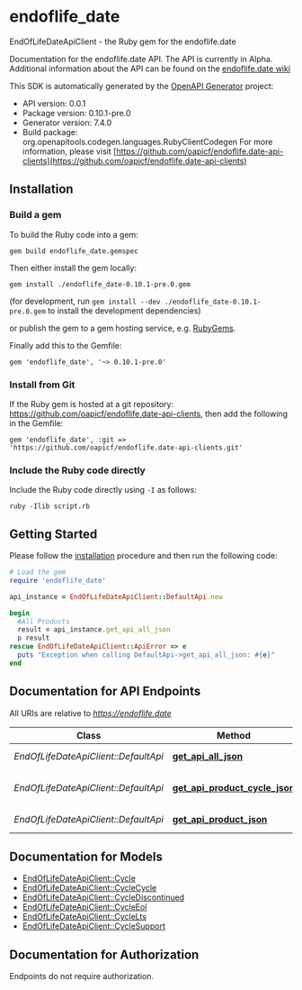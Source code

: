 # endoflife_date

EndOfLifeDateApiClient - the Ruby gem for the endoflife.date

Documentation for the endoflife.date API. The API is currently in Alpha. Additional information about the API can be found on the [endoflife.date wiki](https://github.com/endoflife-date/endoflife.date/wiki)

This SDK is automatically generated by the [OpenAPI Generator](https://openapi-generator.tech) project:

- API version: 0.0.1
- Package version: 0.10.1-pre.0
- Generator version: 7.4.0
- Build package: org.openapitools.codegen.languages.RubyClientCodegen
For more information, please visit [https://github.com/oapicf/endoflife.date-api-clients](https://github.com/oapicf/endoflife.date-api-clients)

## Installation

### Build a gem

To build the Ruby code into a gem:

```shell
gem build endoflife_date.gemspec
```

Then either install the gem locally:

```shell
gem install ./endoflife_date-0.10.1-pre.0.gem
```

(for development, run `gem install --dev ./endoflife_date-0.10.1-pre.0.gem` to install the development dependencies)

or publish the gem to a gem hosting service, e.g. [RubyGems](https://rubygems.org/).

Finally add this to the Gemfile:

    gem 'endoflife_date', '~> 0.10.1-pre.0'

### Install from Git

If the Ruby gem is hosted at a git repository: https://github.com/oapicf/endoflife.date-api-clients, then add the following in the Gemfile:

    gem 'endoflife_date', :git => 'https://github.com/oapicf/endoflife.date-api-clients.git'

### Include the Ruby code directly

Include the Ruby code directly using `-I` as follows:

```shell
ruby -Ilib script.rb
```

## Getting Started

Please follow the [installation](#installation) procedure and then run the following code:

```ruby
# Load the gem
require 'endoflife_date'

api_instance = EndOfLifeDateApiClient::DefaultApi.new

begin
  #All Products
  result = api_instance.get_api_all_json
  p result
rescue EndOfLifeDateApiClient::ApiError => e
  puts "Exception when calling DefaultApi->get_api_all_json: #{e}"
end

```

## Documentation for API Endpoints

All URIs are relative to *https://endoflife.date*

Class | Method | HTTP request | Description
------------ | ------------- | ------------- | -------------
*EndOfLifeDateApiClient::DefaultApi* | [**get_api_all_json**](docs/DefaultApi.md#get_api_all_json) | **GET** /api/all.json | All Products
*EndOfLifeDateApiClient::DefaultApi* | [**get_api_product_cycle_json**](docs/DefaultApi.md#get_api_product_cycle_json) | **GET** /api/{product}/{cycle}.json | Single cycle details
*EndOfLifeDateApiClient::DefaultApi* | [**get_api_product_json**](docs/DefaultApi.md#get_api_product_json) | **GET** /api/{product}.json | Get All Details


## Documentation for Models

 - [EndOfLifeDateApiClient::Cycle](docs/Cycle.md)
 - [EndOfLifeDateApiClient::CycleCycle](docs/CycleCycle.md)
 - [EndOfLifeDateApiClient::CycleDiscontinued](docs/CycleDiscontinued.md)
 - [EndOfLifeDateApiClient::CycleEol](docs/CycleEol.md)
 - [EndOfLifeDateApiClient::CycleLts](docs/CycleLts.md)
 - [EndOfLifeDateApiClient::CycleSupport](docs/CycleSupport.md)


## Documentation for Authorization

Endpoints do not require authorization.

